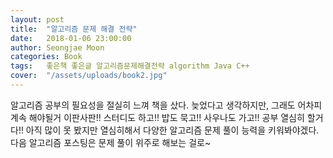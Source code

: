 ```yaml
---
layout: post
title:  "알고리즘 문제 해결 전략"
date:   2018-01-06 23:00:00
author: Seongjae Moon
categories: Book
tags:   좋은책 좋은글 알고리즘문제해결전략 algorithm Java C++
cover:  "/assets/uploads/book2.jpg"
---
```


알고리즘  공부의 필요성을 절실히 느껴 책을 샀다. 늦었다고 생각하지만, 그래도 어차피 계속 해야될거 이판사판!! 스터디도 하고!! 밥도 묵고!! 사우나도 가고!! 공부 열심히 할거다!! 아직 많이 못 봤지만 열심히해서 다양한 알고리즘 문제 풀이 능력을 키워봐야겠다. 다음 알고리즘 포스팅은 문제 풀이 위주로 해보는 걸로~